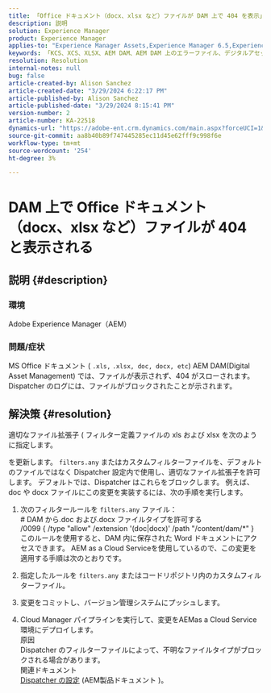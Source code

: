 ```yaml
---
title: 「Office ドキュメント（docx、xlsx など）ファイルが DAM 上で 404 を表示」
description: 説明
solution: Experience Manager
product: Experience Manager
applies-to: "Experience Manager Assets,Experience Manager 6.5,Experience Manager"
keywords: 「KCS、XCS、XLSX、AEM DAM、AEM DAM 上のエラーファイル、デジタルアセット管理、doc、docx、office」
resolution: Resolution
internal-notes: null
bug: false
article-created-by: Alison Sanchez
article-created-date: "3/29/2024 6:22:17 PM"
article-published-by: Alison Sanchez
article-published-date: "3/29/2024 8:15:41 PM"
version-number: 2
article-number: KA-22518
dynamics-url: "https://adobe-ent.crm.dynamics.com/main.aspx?forceUCI=1&pagetype=entityrecord&etn=knowledgearticle&id=1455f040-f9ed-ee11-a203-6045bd045872"
source-git-commit: aa8b40b89f747445285ec11d45e62fff9c998f6e
workflow-type: tm+mt
source-wordcount: '254'
ht-degree: 3%

---
```


# DAM 上で Office ドキュメント（docx、xlsx など）ファイルが 404 と表示される

## 説明 {#description}


### 環境

Adobe Experience Manager（AEM）

### 問題/症状

MS Office ドキュメント ( `.xls,` `.xlsx, doc, docx, etc`) AEM DAM(Digital Asset Management) では、ファイルが表示されず、404 がスローされます。 Dispatcher のログには、ファイルがブロックされたことが示されます。




## 解決策 {#resolution}


適切なファイル拡張子 ( フィルター定義ファイルの xls および xlsx を次のように指定します。

を更新します。 `filters.any` またはカスタムフィルターファイルを、デフォルトのファイルではなく Dispatcher 設定内で使用し、適切なファイル拡張子を許可します。 デフォルトでは、Dispatcher はこれらをブロックします。 例えば、doc や docx ファイルにこの変更を実装するには、次の手順を実行します。

1. 次のフィルタールールを `filters.any` ファイル：
   <br># DAM から.doc および.docx ファイルタイプを許可する
   <br>/0099 { /type &quot;allow&quot; /extension &#39;(doc|docx)&#39; /path &quot;/content/dam/\*&quot; }<br>
このルールを使用すると、DAM 内に保存された Word ドキュメントにアクセスできます。 AEM as a Cloud Serviceを使用しているので、この変更を適用する手順は次のとおりです。



2. 指定したルールを `filters.any` またはコードリポジトリ内のカスタムフィルターファイル。
3. 変更をコミットし、バージョン管理システムにプッシュします。
4. Cloud Manager パイプラインを実行して、変更をAEMas a Cloud Service環境にデプロイします。
   <br>原因<br>
Dispatcher のフィルターファイルによって、不明なファイルタイプがブロックされる場合があります。
   <br>関連ドキュメント<br>
   [Dispatcher の設定](https://experienceleague.adobe.com/docs/experience-manager-dispatcher/using/configuring/dispatcher-configuration.html?lang=ja) (AEM製品ドキュメント )。
   <br> <br>

